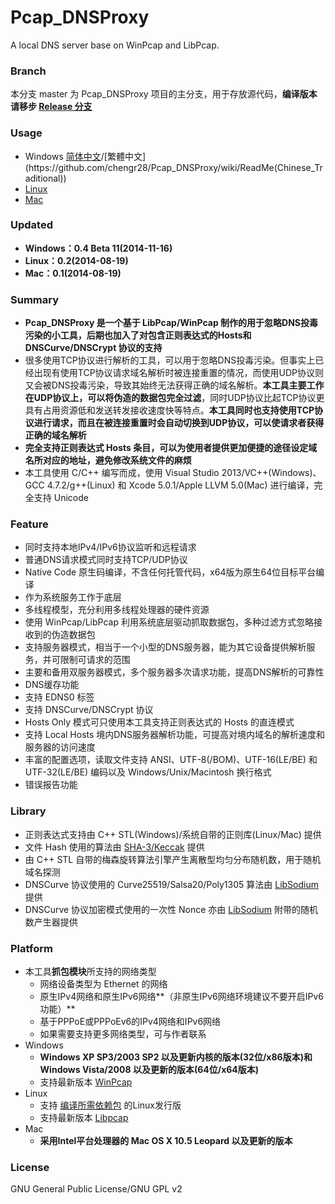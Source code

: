 ﻿Pcap_DNSProxy
=====
A local DNS server base on WinPcap and LibPcap. 

### Branch
本分支 master 为 Pcap_DNSProxy 项目的主分支，用于存放源代码，**编译版本请移步 [Release 分支](https://github.com/chengr28/Pcap_DNSProxy/tree/Release)**

### Usage
* Windows [简体中文](https://github.com/chengr28/Pcap_DNSProxy/wiki/ReadMe(Chinese_Simplified))/[繁體中文](https://github.com/chengr28/Pcap_DNSProxy/wiki/ReadMe(Chinese_Traditional))
* [Linux](https://github.com/chengr28/Pcap_DNSProxy/wiki/ReadMe_Linux)
* [Mac](https://github.com/chengr28/Pcap_DNSProxy/wiki/ReadMe_Mac)

### Updated
* **Windows：0.4 Beta 11(2014-11-16)**
* **Linux：0.2(2014-08-19)**
* **Mac：0.1(2014-08-19)**

### Summary
* **Pcap_DNSProxy 是一个基于 LibPcap/WinPcap 制作的用于忽略DNS投毒污染的小工具，后期也加入了对包含正则表达式的Hosts和 DNSCurve/DNSCrypt 协议的支持**<br />
* 很多使用TCP协议进行解析的工具，可以用于忽略DNS投毒污染。但事实上已经出现有使用TCP协议请求域名解析时被连接重置的情况，而使用UDP协议则又会被DNS投毒污染，导致其始终无法获得正确的域名解析。**本工具主要工作在UDP协议上，可以将伪造的数据包完全过滤**，同时UDP协议比起TCP协议更具有占用资源低和发送转发接收速度快等特点。**本工具同时也支持使用TCP协议进行请求，而且在被连接重置时会自动切换到UDP协议，可以使请求者获得正确的域名解析**<br />
* **完全支持正则表达式 Hosts 条目，可以为使用者提供更加便捷的途径设定域名所对应的地址，避免修改系统文件的麻烦**<br />
* 本工具使用 C/C++ 编写而成，使用 Visual Studio 2013/VC++(Windows)、GCC 4.7.2/g++(Linux) 和 Xcode 5.0.1/Apple LLVM 5.0(Mac) 进行编译，完全支持 Unicode

### Feature
* 同时支持本地IPv4/IPv6协议监听和远程请求
* 普通DNS请求模式同时支持TCP/UDP协议
* Native Code 原生码编译，不含任何托管代码，x64版为原生64位目标平台编译
* 作为系统服务工作于底层
* 多线程模型，充分利用多线程处理器的硬件资源
* 使用 WinPcap/LibPcap 利用系统底层驱动抓取数据包，多种过滤方式忽略接收到的伪造数据包
* 支持服务器模式，相当于一个小型的DNS服务器，能为其它设备提供解析服务，并可限制可请求的范围
* 主要和备用双服务器模式，多个服务器多次请求功能，提高DNS解析的可靠性
* DNS缓存功能
* 支持 EDNS0 标签
* 支持 DNSCurve/DNSCrypt 协议
* Hosts Only 模式可只使用本工具支持正则表达式的 Hosts 的直连模式
* 支持 Local Hosts 境内DNS服务器解析功能，可提高对境内域名的解析速度和服务器的访问速度
* 丰富的配置选项，读取文件支持 ANSI、UTF-8(/BOM)、UTF-16(LE/BE) 和 UTF-32(LE/BE) 编码以及 Windows/Unix/Macintosh 换行格式
* 错误报告功能

### Library
* 正则表达式支持由 C++ STL(Windows)/系统自带的正则库(Linux/Mac) 提供
* 文件 Hash 使用的算法由 [SHA-3/Keccak](http://keccak.noekeon.org) 提供
* 由 C++ STL 自带的梅森旋转算法引擎产生离散型均匀分布随机数，用于随机域名探测
* DNSCurve 协议使用的 Curve25519/Salsa20/Poly1305 算法由 [LibSodium](https://github.com/jedisct1/libsodium) 提供
* DNSCurve 协议加密模式使用的一次性 Nonce 亦由 [LibSodium](https://github.com/jedisct1/libsodium) 附带的随机数产生器提供

### Platform
* 本工具**抓包模块**所支持的网络类型
  * 网络设备类型为 Ethernet 的网络
  * 原生IPv4网络和原生IPv6网络**（非原生IPv6网络环境建议不要开启IPv6功能）**
  * 基于PPPoE或PPPoEv6的IPv4网络和IPv6网络
  * 如果需要支持更多网络类型，可与作者联系
* Windows
    * **Windows XP SP3/2003 SP2 以及更新内核的版本(32位/x86版本)和 Windows Vista/2008 以及更新的版本(64位/x64版本)**
    * 支持最新版本 [WinPcap](http://www.winpcap.org/install/default.htm)
* Linux
    * 支持 [编译所需依赖包](https://github.com/chengr28/Pcap_DNSProxy/wiki/ReadMe_Linux) 的Linux发行版
    * 支持最新版本 [Libpcap](http://www.tcpdump.org)
* Mac
    * **采用Intel平台处理器的 Mac OS X 10.5 Leopard 以及更新的版本**

### License
GNU General Public License/GNU GPL v2
